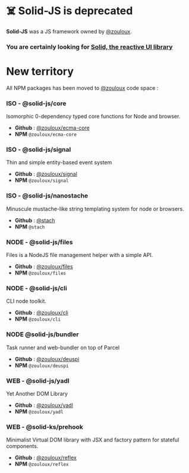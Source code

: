 
# ☠️ Solid-JS is deprecated

__Solid-JS__ was a JS framework owned by [@zouloux](https://github.com/zouloux).

### You are certainly looking for [Solid, the reactive UI library](https://github.com/solidjs)


# New territory
All NPM packages has been moved to [@zouloux](https://github.com/zouloux) code space :

### ISO - @solid-js/core
Isomorphic 0-dependency typed core functions for Node and browser.
- __Github__ : [@zouloux/ecma-core](http://github.com/zouloux/ecma-core)
- __NPM__ `@zouloux/ecma-core`

### ISO - @solid-js/signal
Thin and simple entity-based event system
- __Github__ : [@zouloux/signal](http://github.com/zouloux/signal)
- __NPM__ `@zouloux/signal`

### ISO - @solid-js/nanostache
Minuscule mustache-like string templating system for node or browsers.
- __Github__ : [@stach](http://github.com/zouloux/stach)
- __NPM__ `@stach`

### NODE - @solid-js/files
Files is a NodeJS file management helper with a simple API.
- __Github__ : [@zouloux/files](http://github.com/zouloux/files)
- __NPM__ `@zouloux/files`

### NODE - @solid-js/cli
CLI node toolkit.
- __Github__ : [@zouloux/cli](http://github.com/zouloux/cli)
- __NPM__ `@zouloux/cli`
 
### NODE @solid-js/bundler
Task runner and web-bundler on top of Parcel
- __Github__ : [@zouloux/deuspi](http://github.com/zouloux/deuspi)
- __NPM__ `@zouloux/deuspi`

### WEB - @solid-js/yadl
Yet Another DOM Library
- __Github__ : [@zouloux/yadl](http://github.com/zouloux/yadl)
- __NPM__ `@zouloux/yadl`

### WEB - @solid-ks/prehook
Minimalist Virtual DOM library with JSX and factory pattern for stateful components.
- __Github__ : [@zouloux/reflex](http://github.com/zouloux/reflex)
- __NPM__ `@zouloux/reflex`

